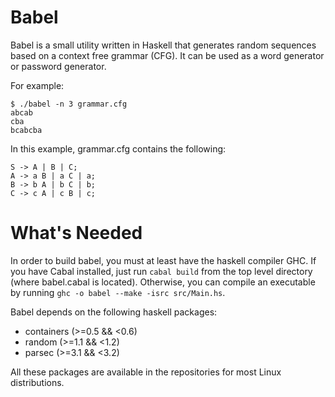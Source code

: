 # Babel
Babel is a small utility written in Haskell that generates random sequences based on a context free grammar (CFG).  It can be used as a word generator or password generator.

For example:
```
$ ./babel -n 3 grammar.cfg
abcab
cba
bcabcba
```
In this example, grammar.cfg contains the following:
```
S -> A | B | C;
A -> a B | a C | a;
B -> b A | b C | b;
C -> c A | c B | c;
```
# What's Needed
In order to build babel, you must at least have the haskell compiler GHC.  If you have Cabal installed, just run `cabal build` from the top level directory (where babel.cabal is located).  Otherwise, you can compile an executable by running `ghc -o babel --make -isrc src/Main.hs`.

Babel depends on the following haskell packages:
- containers (>=0.5 && <0.6)
- random (>=1.1 && <1.2)
- parsec (>=3.1 && <3.2)

All these packages are available in the repositories for most Linux distributions.